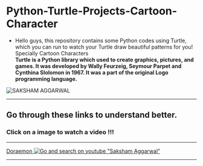 # Python-Turtle-Projects-Cartoon-Character
* Hello guys, this repository contains some Python codes using Turtle, which you can run to watch your Turtle draw beautiful patterns for you! Specially Cartoon Characters <br>
**Turtle is a Python library which used to create graphics, pictures, and games. It was developed by Wally Feurzeig, Seymour Parpet and Cynthina Slolomon in 1967. It was a part of the original Logo programming language.**

![SAKSHAM AGGARWAL](https://lh3.googleusercontent.com/a-/AOh14GhMBzpI4OmFkx0jIkKNeGudjxA9ifbtLyE-uqie1Ms=s200-k-no-rp-mo)

***

## Go through these links to understand better.
### Click on a image to watch a video !!!<br>

***
[Doraemon ![Go and search on youtube "Saksham Aggarwal"](https://i.ytimg.com/vi/nXEQY1nz4tE/hqdefault.jpg?sqp=-oaymwEcCPYBEIoBSFXyq4qpAw4IARUAAIhCGAFwAcABBg==&rs=AOn4CLCwHuFWGyVJXunk4jAX1VdQz281CA)](https://youtu.be/nXEQY1nz4tE)

***
